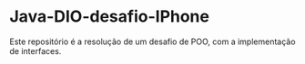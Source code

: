 # Java-DIO-desafio-IPhone
Este repositório é a resolução de um desafio de POO, com a implementação de interfaces.
